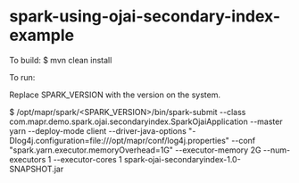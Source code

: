 # spark-using-ojai-secondary-index-example

To build:
$ mvn clean install

To run:

Replace SPARK_VERSION with the version on the system.


$ /opt/mapr/spark/<SPARK_VERSION>/bin/spark-submit --class com.mapr.demo.spark.ojai.secondaryindex.SparkOjaiApplication --master yarn --deploy-mode client --driver-java-options "-Dlog4j.configuration=file:///opt/mapr/conf/log4j.properties" --conf "spark.yarn.executor.memoryOverhead=1G"  --executor-memory 2G --num-executors 1 --executor-cores 1 spark-ojai-secondaryindex-1.0-SNAPSHOT.jar

